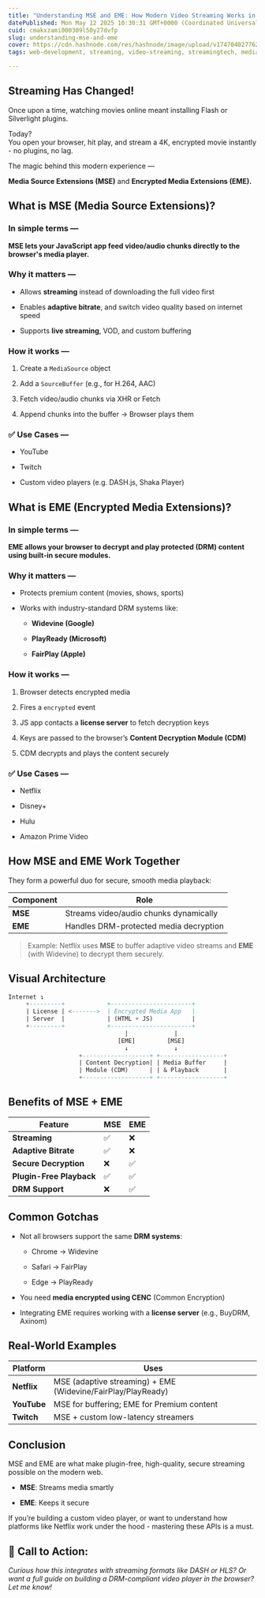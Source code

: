 ```yaml
---
title: "Understanding MSE and EME: How Modern Video Streaming Works in Your Browser"
datePublished: Mon May 12 2025 10:30:31 GMT+0000 (Coordinated Universal Time)
cuid: cmakxzami000309l50y27dvfp
slug: understanding-mse-and-eme
cover: https://cdn.hashnode.com/res/hashnode/image/upload/v1747040277628/8e47d87c-66c9-4202-83ac-df03fe83de51.png
tags: web-development, streaming, video-streaming, streamingtech, media-source-extension, encrypted-media-extension, mediasourceextensions, encryptedmediaextensions

---
```


## **Streaming Has Changed!**

Once upon a time, watching movies online meant installing Flash or Silverlight plugins.

Today?  
You open your browser, hit play, and stream a 4K, encrypted movie instantly - no plugins, no lag.

The magic behind this modern experience —

**Media Source Extensions (MSE)** and **Encrypted Media Extensions (EME).**

## **What is MSE (Media Source Extensions)?**

### In simple terms —

**MSE lets your JavaScript app feed video/audio chunks directly to the browser's media player.**

### Why it matters —

* Allows **streaming** instead of downloading the full video first
    
* Enables **adaptive bitrate**, and switch video quality based on internet speed
    
* Supports **live streaming**, VOD, and custom buffering
    

### How it works —

1. Create a `MediaSource` object
    
2. Add a `SourceBuffer` (e.g., for H.264, AAC)
    
3. Fetch video/audio chunks via XHR or Fetch
    
4. Append chunks into the buffer → Browser plays them
    

### ✅ Use Cases —

* YouTube
    
* Twitch
    
* Custom video players (e.g. DASH.js, Shaka Player)
    

## **What is EME (Encrypted Media Extensions)?**

### In simple terms —

**EME allows your browser to decrypt and play protected (DRM) content using built-in secure modules.**

### Why it matters —

* Protects premium content (movies, shows, sports)
    
* Works with industry-standard DRM systems like:
    
    * **Widevine (Google)**
        
    * **PlayReady (Microsoft)**
        
    * **FairPlay (Apple)**
        

### How it works —

1. Browser detects encrypted media
    
2. Fires a `encrypted` event
    
3. JS app contacts a **license server** to fetch decryption keys
    
4. Keys are passed to the browser’s **Content Decryption Module (CDM)**
    
5. CDM decrypts and plays the content securely
    

### ✅ Use Cases —

* Netflix
    
* Disney+
    
* Hulu
    
* Amazon Prime Video
    

## **How MSE and EME Work Together**

They form a powerful duo for secure, smooth media playback:

| **Component** | **Role** |
| --- | --- |
| **MSE** | Streams video/audio chunks dynamically |
| **EME** | Handles DRM-protected media decryption |

> Example: Netflix uses **MSE** to buffer adaptive video streams and **EME** (with Widevine) to decrypt them securely.

## **Visual Architecture**

```sql
Internet ↴
     +---------+            +-----------------------+
     | License | <------->  | Encrypted Media App   |
     | Server  |            | (HTML + JS)           |
     +---------+            +-----------------------+
                                 |             |
                               [EME]         [MSE]
                                 ↓             ↓
                    +-------------------+ +------------------+
                    | Content Decryption| | Media Buffer     |
                    | Module (CDM)      | | & Playback       |
                    +-------------------+ +------------------+
```

## **Benefits of MSE + EME**

| **Feature** | **MSE** | **EME** |
| --- | --- | --- |
| **Streaming** | ✅ | ❌ |
| **Adaptive Bitrate** | ✅ | ❌ |
| **Secure Decryption** | ❌ | ✅ |
| **Plugin-Free Playback** | ✅ | ✅ |
| **DRM Support** | ❌ | ✅ |

## Common Gotchas

* Not all browsers support the same **DRM systems**:
    
    * Chrome → Widevine
        
    * Safari → FairPlay
        
    * Edge → PlayReady
        
* You need **media encrypted using CENC** (Common Encryption)
    
* Integrating EME requires working with a **license server** (e.g., BuyDRM, Axinom)
    

## Real-World Examples

| **Platform** | **Uses** |
| --- | --- |
| **Netflix** | MSE (adaptive streaming) + EME (Widevine/FairPlay/PlayReady) |
| **YouTube** | MSE for buffering; EME for Premium content |
| **Twitch** | MSE + custom low-latency streamers |

## Conclusion

MSE and EME are what make plugin-free, high-quality, secure streaming possible on the modern web.

* **MSE**: Streams media smartly
    
* **EME**: Keeps it secure
    

If you’re building a custom video player, or want to understand how platforms like Netflix work under the hood - mastering these APIs is a must.

## 📣 Call to Action:

*Curious how this integrates with streaming formats like DASH or HLS? Or want a full guide on building a DRM-compliant video player in the browser? Let me know!*